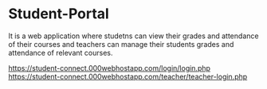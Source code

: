 # Student-Portal
It is a web application where studetns can view their grades and attendance of their courses and teachers can manage their students grades and attendance of relevant courses.



https://student-connect.000webhostapp.com/login/login.php
https://student-connect.000webhostapp.com/teacher/teacher-login.php

